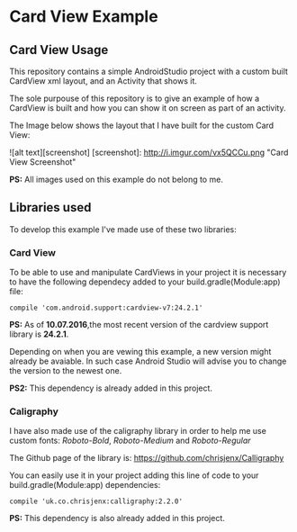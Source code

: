# Card View Example

## Card View Usage
This repository contains a simple AndroidStudio project with a custom built CardView xml layout, and an Activity that shows it.

The sole purpouse of this repository is to give an example of how a CardView is built and how you can show it on screen as part of an activity.

The Image below shows the layout that I have built for the custom Card View:

![alt text][screenshot]
[screenshot]: http://i.imgur.com/vx5QCCu.png "Card View Screenshot"

<b>PS:</b> All images used on this example do not belong to me.

## Libraries used
To develop this example I've made use of these two libraries: 

### Card View
To be able to use and manipulate CardViews in your project it is necessary to have the following dependecy added to your build.gradle(Module:app) file:
```
compile 'com.android.support:cardview-v7:24.2.1'
```
<b>PS:</b> As of <b>10.07.2016</b>,the most recent version of the cardview support library is <b>24.2.1</b>. 

Depending on when you are vewing this example, a new version might already be avaiable. In such case Android Studio will advise you to change the version to the newest one. 

<b>PS2:</b> This dependency is already added in this project.

### Caligraphy
I have also made use of the caligraphy library in order to help me use custom fonts: _Roboto-Bold_, _Roboto-Medium_ and _Roboto-Regular_

The Github page of the library is: https://github.com/chrisjenx/Calligraphy

You can easily use it in your project adding this line of code to your build.gradle(Module:app) dependencies: 
```
compile 'uk.co.chrisjenx:calligraphy:2.2.0'
```
<b>PS:</b> This dependency is also already added in this project.
